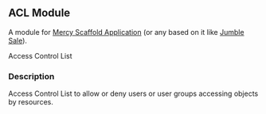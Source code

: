 ## ACL Module

A module for [Mercy Scaffold Application](https://github.com/AKlebe/MercyScaffold.git)
(or any based on it like [Jumble Sale](https://github.com/AKlebe/JumbleSale.git)).

Access Control List

### Description

Access Control List to allow or deny users or user groups accessing objects by resources.
